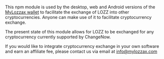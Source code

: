This npm module is used by the desktop, web and Android versions of the [MyLozzax wallet](https://github.com/mylozzax/mylozzax-app-js) to facilitate the exchange of LOZZ into other cryptocurrencies. Anyone can make use of it to facilitate cryptocurrency exchange.

The present state of this module allows for LOZZ to be exchanged for any cryptocurrency currently supported by ChangeNow.
 
If you would like to integrate cryptocurrency exchange in your own software and earn an affiliate fee, please contact us via email at [info@mylozzax.com](mailto://info@mylozzax.com)
